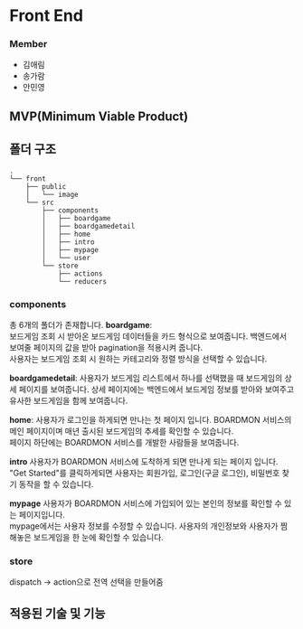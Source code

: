 # Front End

### Member

-   김애림
-   송가람
-   안민영

## MVP(Minimum Viable Product)

## 폴더 구조

```shell
.
└── front
    ├── public
    │   └── image
    └── src
        ├── components
        │   ├── boardgame
        │   ├── boardgamedetail
        │   ├── home
        │   ├── intro
        │   ├── mypage
        │   └── user
        └── store
            ├── actions
            └── reducers
```

### components

총 6개의 폴더가 존재합니다.
**boardgame**:  
보드게임 조회 시 받아온 보드게임 데이터들을 카드 형식으로 보여줍니다. 백엔드에서 보여줄 페이지의 값을 받아 pagination을 적용시켜 줍니다.  
사용자는 보드게임 조회 시 원하는 카테고리와 정렬 방식을 선택할 수 있습니다.

**boardgamedetail**:
사용자가 보드게임 리스트에서 하나를 선택했을 때 보드게임의 상세 페이지를 보여줍니다. 상세 페이지에는 백엔드에서 보드게임 정보를 받아와 보여주고 유사한 보드게임을 함께 보여줍니다.

**home**:
사용자가 로그인을 하게되면 만나는 첫 페이지 입니다. BOARDMON 서비스의 메인 페이지이며 매년 출시된 보드게임의 추세를 확인할 수 있습니다.  
페이지 하단에는 BOARDMON 서비스를 개발한 사람들을 보여줍니다.

**intro**
사용자가 BOARDMON 서비스에 도착하게 되면 만나게 되는 페이지 입니다.  
"Get Started"를 클릭하게되면 사용자는 회원가입, 로그인(구글 로그인), 비밀번호 찾기 동작을 할 수 있습니다.

**mypage**
사용자가 BOARDMON 서비스에 가입되어 있는 본인의 정보를 확인할 수 있는 페이지입니다.  
mypage에서는 사용자 정보를 수정할 수 있습니다. 사용자의 개인정보와 사용자가 찜해놓은 보드게임을 한 눈에 확인할 수 있습니다.

### store

dispatch -> action으로 전역 선택을 만들어줌

## 적용된 기술 및 기능
